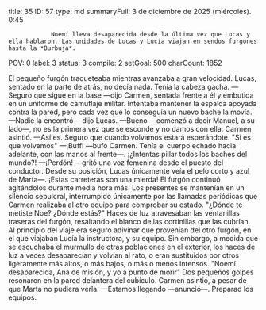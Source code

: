 title:          35
ID:             57
type:           md
summaryFull:    3 de diciembre de 2025 (miércoles). 0:45
                
                Noemí lleva desaparecida desde la última vez que Lucas y ella hablaron. Las unidades de Lucas y Lucía viajan en sendos furgones hasta la *Burbuja*.
POV:            0
label:          3
status:         3
compile:        2
setGoal:        500
charCount:      1852


El pequeño furgón traqueteaba mientras avanzaba a gran velocidad. Lucas, sentado en la parte de atrás, no decía nada. Tenía la cabeza gacha.
—Seguro que sigue en la base —dijo Carmen, sentada frente a él y embutida en un uniforme de camuflaje militar. Intentaba mantener la espalda apoyada contra la pared, pero cada vez que lo conseguía un nuevo bache la movía.
—Nadie la encontró —dijo Lucas.
—Bueno —comenzó a decir Manuel, a su lado—, no es la primera vez que se esconde y no damos con ella.
Carmen asintió.
—Así es. Seguro que cuando volvamos estará esperándote.
"Si es que volvemos"
—¡Buff! —bufó Carmen. Tenía el cuerpo echado hacia adelante, con las manos al frente—. ¡¿Intentas pillar todos los baches del mundo?!
—¡Perdón! —gritó una voz femenina desde el puesto del conductor. Desde su posición, Lucas únicamente veía el pelo corto y azul de Marta—. ¡Estas carreteras son una mierda!
El furgón continuó agitándolos durante media hora más. Los presentes se mantenían en un silencio sepulcral, interrumpido únicamente por las llamadas periódicas que Carmen realizaba al otro equipo para comprobar su estado.
"¿Dónde te metiste Noe? ¿Dónde estás?"
Haces de luz atravesaban las ventanillas traseras del furgón, resaltando el blanco de las cortinillas que las cubrían. Al principio del viaje era seguro adivinar que provenían del otro furgón, en el que viajaban Lucía la instructora, y su equipo.
Sin embargo, a medida que se escuchaba el murmullo de otras poblaciones en el exterior, los haces de luz a veces desaparecían y volvían al rato, o eran sustituidos por otros ligeramente más altos, o más bajos, o más o menos intensos.
"Noemí desaparecida, Ana de misión, y yo a punto de morir"
Dos pequeños golpes resonaron en la pared delantera del cubículo. Carmen asintió, a pesar de que Marta no pudiera verla.
—Estamos llegando —anunció—. Preparad los equipos.